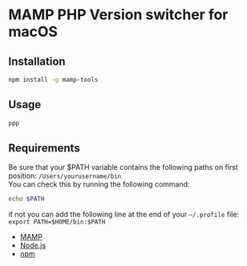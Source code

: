 # MAMP PHP Version switcher for macOS

## Installation

```bash
npm install -g mamp-tools
```

## Usage

```bash
ppp
```

## Requirements

Be sure that your $PATH variable contains the following paths on first position:
`/Users/yourusername/bin`  
You can check this by running the following command:

```bash
echo $PATH
```

if not you can add the following line at the end of your `~/.profile` file:
`export PATH=$HOME/bin:$PATH`

-   [MAMP](https://www.mamp.info/)
-   [Node.js](https://nodejs.org/)
-   [npm](https://www.npmjs.com/)
